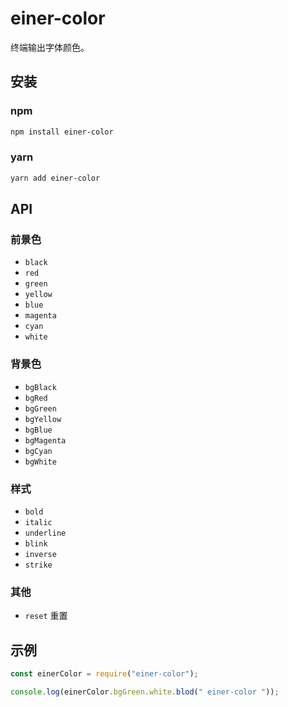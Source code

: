 # einer-color

终端输出字体颜色。

## 安装

### npm

```bash
npm install einer-color
```

### yarn

```bash
yarn add einer-color
```

## API

### 前景色

- `black`
- `red`
- `green`
- `yellow`
- `blue`
- `magenta`
- `cyan`
- `white`

### 背景色

- `bgBlack`
- `bgRed`
- `bgGreen`
- `bgYellow`
- `bgBlue`
- `bgMagenta`
- `bgCyan`
- `bgWhite`

### 样式

- `bold`
- `italic`
- `underline`
- `blink`
- `inverse`
- `strike`

### 其他

- `reset` 重置

## 示例

```javascript
const einerColor = require("einer-color");

console.log(einerColor.bgGreen.white.blod(" einer-color "));
```
